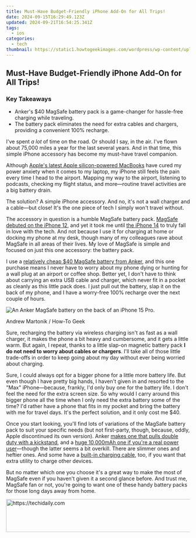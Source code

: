 ```yaml
---
title: Must-Have Budget-Friendly iPhone Add-On for All Trips!
date: 2024-09-15T16:29:49.123Z
updated: 2024-09-21T16:54:25.341Z
tags:
  - ios
categories:
  - tech
thumbnail: https://static1.howtogeekimages.com/wordpress/wp-content/uploads/wm/2024/05/anker-magsafe-battery-on-iphone-15-pro.jpg
---
```


## Must-Have Budget-Friendly iPhone Add-On for All Trips!

### Key Takeaways

* Anker's $40 MagSafe battery pack is a game-changer for hassle-free charging while traveling.
* The battery pack eliminates the need for extra cables and chargers, providing a convenient 100% recharge.

 I've spent _a lot_ of time on the road. Or should I say, in the air. I've flown about 75,000 miles a year for the last several years. And in that time, this simple iPhone accessory has become my must-have travel companion.

 Although [Apple's latest Apple silicon-powered MacBooks](https://screen-video-capture.techidaily.com/new-2024-approved-capturing-victories-effective-strategies-with-w11/) have cured my power anxiety when it comes to my laptop, my iPhone still feels the pain every time I head to the airport. Mapping my way to the airport, listening to podcasts, checking my flight status, and more—routine travel activities are a big battery drain.

 The solution? A simple iPhone accessory. And no, it's not a wall charger and a cable—but close! It's the one piece of tech I simply won't travel without.

 The accessory in question is a humble MagSafe battery pack. [MagSafe debuted on the iPhone 12](https://facebook-video-footage.techidaily.com/new-2024-approved-achieving-broadcast-excellence-your-guide-to-youtubes-live-360-videos/), and yet it took me until [the iPhone 14](https://extra-resources.techidaily.com/complete-review-for-hero4-black/) to truly fall in love with the tech. And not because I use it for charging at home or docking my phone at my desk, though many of my colleagues rave about MagSafe in all areas of their lives. My love of MagSafe is simple and focused on just this one accessory: the battery pack.

 I use a [relatively cheap $40 MagSafe battery from Anker](https://www.amazon.com/Anker-PowerCore-Magnetic-Slim-B2C/dp/B099284SRR/?tag=hotoge-20&ascsubtag=UUhtgUeUpU2002978&asc%5Frefurl=https%3A%2F%2Fwww.howtogeek.com%2Fi-simply-wont-travel-without-this-cheap-iphone-accessory%2F&asc%5Fcampaign=Evergreen), and this one purchase means I never have to worry about my phone dying or hunting for a wall plug at an airport or coffee shop. Better yet, I don't have to think about carrying an extra USB cable and charger, which never fit in a pocket as cleanly as this little pack does. I just pull out the battery, slap it on the back of my phone, and I have a worry-free 100% recharge over the next couple of hours.

![An Anker MagSafe battery on the back of an iPhone 15 Pro.](https://static1.howtogeekimages.com/wordpress/wp-content/uploads/2024/05/anker-magsafe-battery-on-iphone-15-pro-ports.jpg) 

Andrew Martonik / How-To Geek

 Sure, recharging the battery via wireless charging isn't as fast as a wall charger, it makes the phone a bit heavy and cumbersome, and it gets a little warm. But again, I repeat, thanks to a little slap-on magnetic battery pack **I do not need to worry about cables or chargers**. I'll take all of those little trade-offs in order to keep going about my day without ever being worried about charging.

 Sure, I could always opt for a bigger phone for a little more battery life. But even though I have pretty big hands, I haven't given in and resorted to the "Max" iPhone—because, frankly, I'd only buy one for the battery life. I don't feel the need for the extra screen size. So why would I carry around this bigger phone all the time when I only need the extra battery some of the time? I'd rather have a phone that fits in my pocket and bring the battery with me for travel days. It's the perfect solution, and it only cost me $40.

 Once you start looking, you'll find lots of variations of the MagSafe battery pack to suit your specific needs (but not first-party, though, because, oddly, Apple discontinued its own version). Anker [makes one that pulls double duty with a kickstand](https://www.amazon.com/Anker-Magnetic-Upgraded-Foldable-Interstellar/dp/B0B466YTT3/?tag=hotoge-20&ascsubtag=UUhtgUeUpU2002978&asc%5Frefurl=https%3A%2F%2Fwww.howtogeek.com%2Fi-simply-wont-travel-without-this-cheap-iphone-accessory%2F&asc%5Fcampaign=Evergreen), and a [huge 10,000mAh one if you're a real power user](https://www.amazon.com/Anker-Magnetic-Foldable-Wireless-Portable/dp/B09NRG4GK3/?tag=hotoge-20&ascsubtag=UUhtgUeUpU2002978&asc%5Frefurl=https%3A%2F%2Fwww.howtogeek.com%2Fi-simply-wont-travel-without-this-cheap-iphone-accessory%2F&asc%5Fcampaign=Evergreen)—though the latter seems a bit overkill. There are slimmer ones and heftier ones. And some have a [built-in charging cable](https://www.amazon.com/Baseus-Magnetic-Charging-10000mAh-Magsafe/dp/B0CGV92BT4/?tag=hotoge-20&ascsubtag=UUhtgUeUpU2002978&asc%5Frefurl=https%3A%2F%2Fwww.howtogeek.com%2Fi-simply-wont-travel-without-this-cheap-iphone-accessory%2F&asc%5Fcampaign=Evergreen), too, if you want that extra utility to charge other devices.

 But no matter which one you choose it's a great way to make the most of MagSafe even if you haven't given it a second glance before. And trust me, MagSafe fan or not, you're going to want one of these handy battery packs for those long days away from home.

<ins class="adsbygoogle"
     style="display:block"
     data-ad-format="autorelaxed"
     data-ad-client="ca-pub-7571918770474297"
     data-ad-slot="1223367746"></ins>

<ins class="adsbygoogle"
     style="display:block"
     data-ad-client="ca-pub-7571918770474297"
     data-ad-slot="8358498916"
     data-ad-format="auto"
     data-full-width-responsive="true"></ins>



<!-- affiliate ads begin -->
<a href="https://appsumo.8odi.net/c/5597632/2130871/7443" target="_top" id="2130871">
  <img src="//a.impactradius-go.com/display-ad/7443-2130871" border="0" alt="https://techidaily.com" width="728" height="90"/>
</a>
<img height="0" width="0" src="https://appsumo.8odi.net/i/5597632/2130871/7443" style="position:absolute;visibility:hidden;" border="0" />
<!-- affiliate ads end -->

